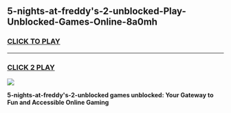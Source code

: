 
## 5-nights-at-freddy's-2-unblocked-Play-Unblocked-Games-Online-8a0mh
<h3>
<a href="https://premium76.site?title=5-nights-at-freddy's-2-unblocked&ref=25A">CLICK TO PLAY</a></h3>
<hr>

<h3>
<a href="https://premium76.site?title=5-nights-at-freddy's-2-unblocked&ref=25A">CLICK 2 PLAY</a>
  
</h3>

<a href="https://premium76.site?title=5-nights-at-freddy's-2-unblocked&ref=25A"><img src="https://clearcache.store/games.png"></a>


**5-nights-at-freddy's-2-unblocked games unblocked: Your Gateway to Fun and Accessible Online Gaming**
